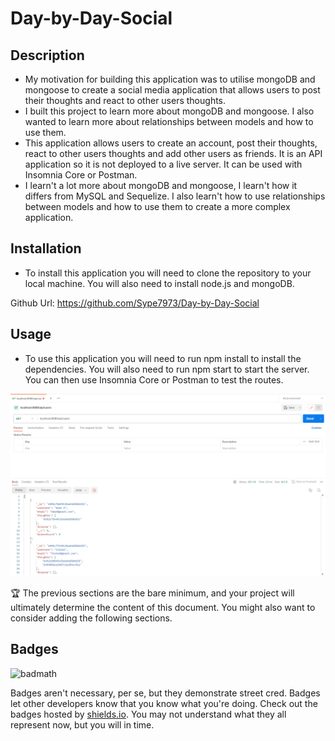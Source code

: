 # Day-by-Day-Social

## Description

- My motivation for building this application was to utilise mongoDB and mongoose to create a social media application that allows users to post their thoughts and react to other users thoughts.
- I built this project to learn more about mongoDB and mongoose. I also wanted to learn more about relationships between models and how to use them.
- This application allows users to create an account, post their thoughts, react to other users thoughts and add other users as friends. It is an API application so it is not deployed to a live server. It can be used with Insomnia Core or Postman.
- I learn't a lot more about mongoDB and mongoose, I learn't how it differs from MySQL and Sequelize. I also learn't how to use relationships between models and how to use them to create a more complex application.


## Installation

- To install this application you will need to clone the repository to your local machine. You will also need to install node.js and mongoDB.

Github Url:
https://github.com/Sype7973/Day-by-Day-Social

## Usage

- To use this application you will need to run npm install to install the dependencies. You will also need to run npm start to start the server. You can then use Insomnia Core or Postman to test the routes.

![alt text](/img/screencap.PNG)

🏆 The previous sections are the bare minimum, and your project will ultimately determine the content of this document. You might also want to consider adding the following sections.

## Badges

![badmath](https://img.shields.io/github/languages/top/lernantino/badmath)

Badges aren't necessary, per se, but they demonstrate street cred. Badges let other developers know that you know what you're doing. Check out the badges hosted by [shields.io](https://shields.io/). You may not understand what they all represent now, but you will in time.
